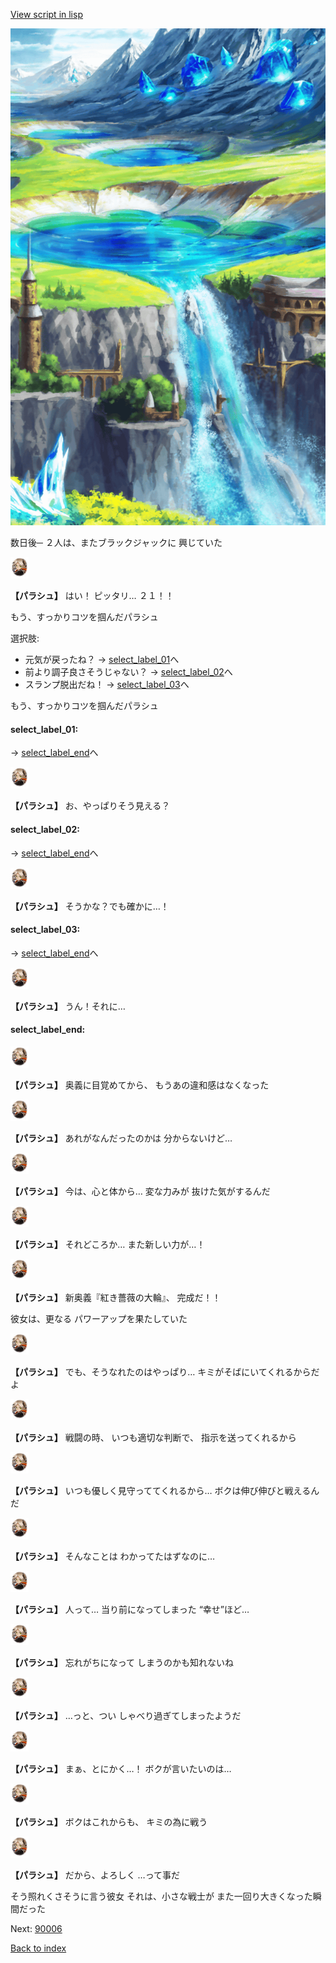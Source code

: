 [View script in lisp](../scripts/20046204.txt)

![highland.png](../images/backgrounds/highland.png)

数日後─
２人は、またブラックジャックに
興じていた

<img src="../images/units/200461.png" alt="200461.png" height="34"/>

**【パラシュ】**
はい！
ピッタリ…
２１！！

もう、すっかりコツを掴んだパラシュ

選択肢:
- 元気が戻ったね？ → [select_label_01](#select_label_01)へ
- 前より調子良さそうじゃない？ → [select_label_02](#select_label_02)へ
- スランプ脱出だね！ → [select_label_03](#select_label_03)へ

もう、すっかりコツを掴んだパラシュ

#### select_label_01:
 → [select_label_end](#select_label_end)へ

<img src="../images/units/200461.png" alt="200461.png" height="34"/>

**【パラシュ】**
お、やっぱりそう見える？

#### select_label_02:
 → [select_label_end](#select_label_end)へ

<img src="../images/units/200461.png" alt="200461.png" height="34"/>

**【パラシュ】**
そうかな？でも確かに…！

#### select_label_03:
 → [select_label_end](#select_label_end)へ

<img src="../images/units/200461.png" alt="200461.png" height="34"/>

**【パラシュ】**
うん！それに…

#### select_label_end:

<img src="../images/units/200461.png" alt="200461.png" height="34"/>

**【パラシュ】**
奥義に目覚めてから、
もうあの違和感はなくなった

<img src="../images/units/200461.png" alt="200461.png" height="34"/>

**【パラシュ】**
あれがなんだったのかは
分からないけど…

<img src="../images/units/200461.png" alt="200461.png" height="34"/>

**【パラシュ】**
今は、心と体から…
変な力みが
抜けた気がするんだ

<img src="../images/units/200461.png" alt="200461.png" height="34"/>

**【パラシュ】**
それどころか…
また新しい力が…！

<img src="../images/units/200461.png" alt="200461.png" height="34"/>

**【パラシュ】**
新奥義『紅き薔薇の大輪』、
完成だ！！

彼女は、更なる
パワーアップを果たしていた

<img src="../images/units/200461.png" alt="200461.png" height="34"/>

**【パラシュ】**
でも、そうなれたのはやっぱり…
キミがそばにいてくれるからだよ

<img src="../images/units/200461.png" alt="200461.png" height="34"/>

**【パラシュ】**
戦闘の時、
いつも適切な判断で、
指示を送ってくれるから

<img src="../images/units/200461.png" alt="200461.png" height="34"/>

**【パラシュ】**
いつも優しく見守っててくれるから…
ボクは伸び伸びと戦えるんだ

<img src="../images/units/200461.png" alt="200461.png" height="34"/>

**【パラシュ】**
そんなことは
わかってたはずなのに…

<img src="../images/units/200461.png" alt="200461.png" height="34"/>

**【パラシュ】**
人って…
当り前になってしまった
“幸せ”ほど…

<img src="../images/units/200461.png" alt="200461.png" height="34"/>

**【パラシュ】**
忘れがちになって
しまうのかも知れないね

<img src="../images/units/200461.png" alt="200461.png" height="34"/>

**【パラシュ】**
…っと、つい
しゃべり過ぎてしまったようだ

<img src="../images/units/200461.png" alt="200461.png" height="34"/>

**【パラシュ】**
まぁ、とにかく…！
ボクが言いたいのは…

<img src="../images/units/200461.png" alt="200461.png" height="34"/>

**【パラシュ】**
ボクはこれからも、
キミの為に戦う

<img src="../images/units/200461.png" alt="200461.png" height="34"/>

**【パラシュ】**
だから、よろしく
…って事だ

そう照れくさそうに言う彼女
それは、小さな戦士が
また一回り大きくなった瞬間だった

Next: [90006](90006.md)

[Back to index](index.md)
